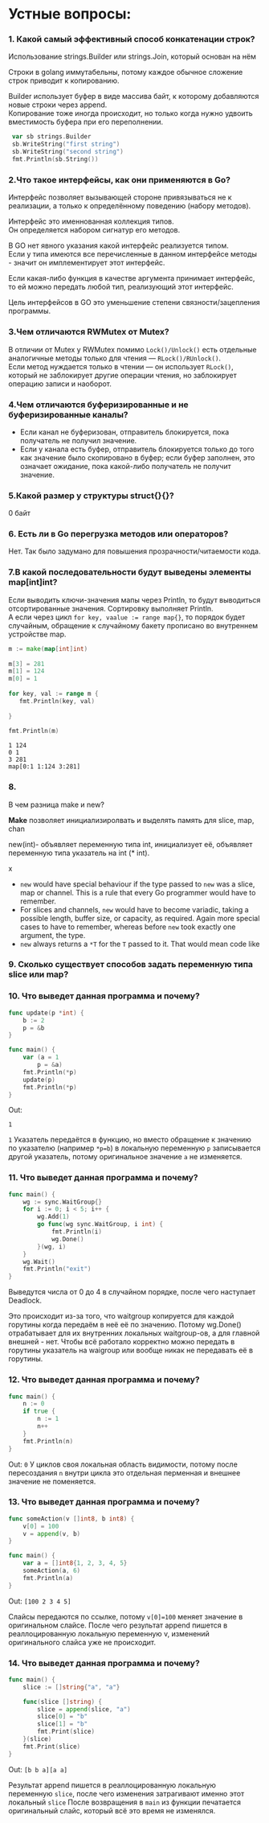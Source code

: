 # Устные вопросы:

### 1. Какой самый эффективный способ конкатенации строк?

Использование strings.Builder или strings.Join, который основан на нём

Строки в golang иммутабельны, потому каждое обычное сложение строк приводит к копированию.

Builder использует буфер в виде массива байт, к которому добавляются новые строки через append.		
Копирование тоже иногда происходит, но только когда нужно удвоить вместимость буфера при его переполнении.
```go
 var sb strings.Builder
 sb.WriteString("first string")
 sb.WriteString("second string")
 fmt.Println(sb.String())
```
### 2.Что такое интерфейсы, как они применяются в Go?
Интерфейс позволяет вызывающей стороне привязываться не к реализации, а только к определённому поведению (набору методов).

Интерфейс это именнованная коллекция типов.		
Он определяется набором сигнатур его методов.

В GO нет явного указания какой интерфейс реализуется типом.		
Если у типа имеются все перечисленные в данном интерфейсе методы - значит он имплементирует этот интерфейс.

Если какая-либо функция в качестве аргумента принимает интерфейс, то ей можно передать любой тип, реализующий этот интерфейс.

Цель интерфейсов в GO это уменьшение степени связности/зацепления программы.

### 3.Чем отличаются RWMutex от Mutex?
В отличии от Mutex у RWMutex помимо `Lock()/Unlock()` есть отдельные аналогичные методы только для чтения — `RLock()/RUnlock()`. 		
Если метод нуждается только в чтении — он использует `RLock()`, который не заблокирует другие операции чтения, но заблокирует операцию записи и наоборот.

### 4.Чем отличаются буферизированные и не буферизированные каналы?

* Если канал не буферизован, отправитель блокируется, пока получатель не получил значение.
* Если у канала есть буфер, отправитель блокируется только до того как значение было скопировано в буфер; если буфер заполнен, это означает ожидание, пока какой-либо получатель не получит значение.

### 5.Какой размер у структуры struct{}{}?
0 байт

### 6. Есть ли в Go перегрузка методов или операторов?
Нет. Так было задумано для повышения прозрачности/читаемости кода.

### 7.В какой последовательности будут выведены элементы map[int]int?
Если выводить ключи-значения мапы через Println, то будут выводиться отсортированные значения. Сортировку выполняет Println.		
А если через цикл `for key, vaalue := range map{}`, то порядок будет случайным, обращение к случайному бакету прописано во внутреннем устройстве map. 

```go
m := make(map[int]int)  
  
m[3] = 281  
m[1] = 124  
m[0] = 1
  
for key, val := range m {  
   fmt.Println(key, val)  
  
}  
  
fmt.Println(m)
```

```
1 124
0 1
3 281
map[0:1 1:124 3:281]
```

### 8.
В чем разница make и new?

**Make** позволяет инициализиролвать 
и выделять память для slice, map, chan

new(int)- объявляет переменную типа int, инициализует её, объявляет переменную типа указатель на int (* int).

x

-   `new` would have special behaviour if the type passed to `new` was a slice, map or channel. This is a rule that every Go programmer would have to remember.
-   For slices and channels, `new` would have to become variadic, taking a possible length, buffer size, or capacity, as required. Again more special cases to have to remember, whereas before `new` took exactly one argument, the type.
-   `new` always returns a `*T` for the `T` passed to it. That would mean code like


### 9. Сколько существует способов задать переменную типа slice или map?


### 10. Что выведет данная программа и почему?

```go
func update(p *int) {
    b := 2
    p = &b
}

func main() {
    var (a = 1
        p = &a)
    fmt.Println(*p)
    update(p)
    fmt.Println(*p)
}
```
Out:

`1`

`1`
Указатель передаётся в функцию, но вместо обращение к значению по указателю (например `*p=b`) в локальную переменную `p` записывается другой указатель, 
потому оригинальное значение `a` не изменяется.

### 11. Что выведет данная программа и почему?

```go
func main() {
    wg := sync.WaitGroup{}
    for i := 0; i < 5; i++ {
        wg.Add(1)
        go func(wg sync.WaitGroup, i int) {
            fmt.Println(i)
            wg.Done()
        }(wg, i)
    }
    wg.Wait()
    fmt.Println("exit")
}
```

Выведутся числа от 0 до 4 в случайном порядке,
после чего наступает Deadlock.

Это происходит из-за того, что waitgroup копируется для каждой горутины когда передаём в неё её по значению.
Потому wg.Done() отрабатывает для их внутренних локальных waitgroup-ов, а для главной внешней - нет.
Чтобы всё работало корректно можно передать в горутины указатель на waigroup или вообще никак не передавать её в горутины.

### 12. Что выведет данная программа и почему?
```go
func main() {
    n := 0
    if true {
        n := 1
        n++
    }
    fmt.Println(n)
}
```
Out:
`0`
У циклов своя локальная область видимости, потому после пересоздания `n` внутри цикла это отдельная перменная и внешнее значение не поменяется.

### 13. Что выведет данная программа и почему?
```go
func someAction(v []int8, b int8) {
    v[0] = 100
    v = append(v, b)
}

func main() {
    var a = []int8{1, 2, 3, 4, 5}
    someAction(a, 6)
    fmt.Println(a)
}
```
Out:
`[100 2 3 4 5]`

Слайсы передаются по ссылке, потому `v[0]=100` меняет значение в оригинальном слайсе.
После чего результат append пишется в реаллоцированную локальную переменную v, изменений оригинального слайса уже не происходит.

### 14. Что выведет данная программа и почему?
```go
func main() {
    slice := []string{"a", "a"}

    func(slice []string) {
        slice = append(slice, "a")
        slice[0] = "b"
        slice[1] = "b"
        fmt.Print(slice)
    }(slice)
    fmt.Print(slice)
}
```
Out:
`[b b a][a a]`

Результат append пишется в реаллоцированную локальную переменную `slice`, после чего изменения затрагивают именно этот локальный `slice`
После возвращения в `main` из функции печатается оригинальный слайс, который всё это время не изменялся.
